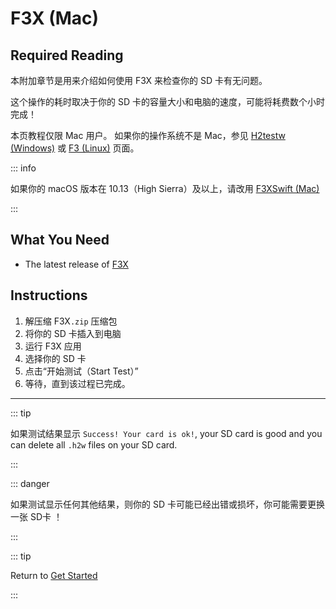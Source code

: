 # F3X (Mac)

## Required Reading

本附加章节是用来介绍如何使用 F3X 来检查你的 SD 卡有无问题。

这个操作的耗时取决于你的 SD 卡的容量大小和电脑的速度，可能将耗费数个小时完成！

本页教程仅限 Mac 用户。 如果你的操作系统不是 Mac，参见 [H2testw (Windows)](h2testw-\(windows\)) 或 [F3 (Linux)](f3-\(linux\)) 页面。

::: info

如果你的 macOS 版本在 10.13（High Sierra）及以上，请改用 [F3XSwift (Mac)](f3xswift-\(mac\))

:::

## What You Need

- The latest release of [F3X](https://github.com/insidegui/F3X/releases/latest)

## Instructions

1. 解压缩 F3X`.zip` 压缩包
2. 将你的 SD 卡插入到电脑
3. 运行 F3X 应用
4. 选择你的 SD 卡
5. 点击“开始测试（Start Test）”
6. 等待，直到该过程已完成。

___

::: tip

如果测试结果显示 `Success! Your card is ok!`, your SD card is good and you can delete all `.h2w` files on your SD card.

:::

::: danger

如果测试显示任何其他结果，则你的 SD 卡可能已经出错或损坏，你可能需要更换一张 SD卡 ！

:::

::: tip

Return to [Get Started](get-started)

:::
